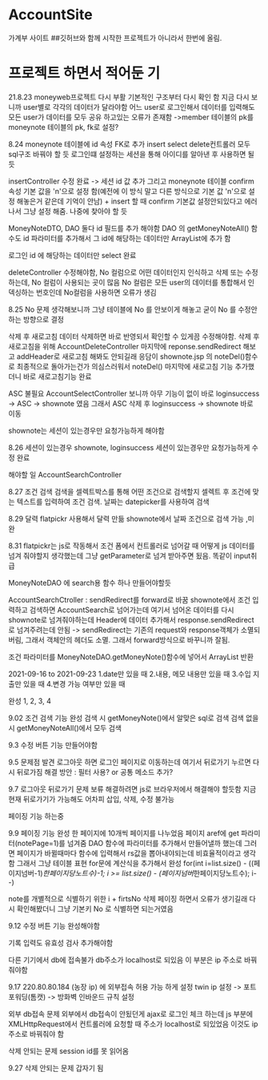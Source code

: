 # AccountSite
가계부 사이트
 ##깃허브와 함께 시작한 프로젝트가 아니라서 한번에 올림.
 
 # 프로젝트 하면서 적어둔 기
 
 21.8.23
moneyweb프로젝트 다시 부활
기본적인 구조부터 다시 확인 함
지금 다시 보니까 user별로 각각의 데이터가 달라야함
어느 user로 로그인해서 데이터를 입력해도 모든 user가 데이터를 모두 공유 하고있는 오류가 존재함
->member 테이블의 pk를  moneynote 테이블의 pk, fk로 설정?

8.24
moneynote 테이블에 id 속성 FK로 추가
insert select delete컨트롤러 모두 sql구조 바꿔야 할 듯
로그인떄 설정하는 세션을 통해 아이디를 알아낸 후
사용하면 될 듯

insertController 수정 완료 -> 세션 id 값 추가
그리고 moneynote 테이블 confirm 속성 기본 값을 'n'으로 설정 함(예전에 이 방식 말고 다른 방식으로 기본 값 'n'으로 설정 해놓은거 같은데 기억이 안남) + insert 할 때 confirm 기본값 설정안되있다고 에러나서 그냥 설정 해줌. 나중에 찾아야 할 듯

MoneyNoteDTO, DAO 둘다 id 필드를 추가 해야함
DAO 의 getMoneyNoteAll() 함수도 id 파라미터를 추가해서 그 id에 해당하는 데이터만 ArrayList에 추가 함 

로그인 id 에 해당하는 데이터만 select 완료

deleteController 수정해야함, No 컬럼으로 어떤 데이터인지  인식하고 삭제 또는 수정 하는데, No 컬럼이 사용되는 곳이 많음 No 컬럼은 모든 user의 데이터를 통합해서 인덱싱하는 번호인데 No컬럼을 사용하면 오류가 생김

8.25
No 문제
생각해보니까 그냥 테이블에 No 를 안보이게 해놓고
굳이 No 를 수정안하는 방향으로 결정

삭제 후 새로고침
데이터 삭제하면 바로 반영되서 확인할 수 있게끔 수정해야함.  삭제 후 새로고침을 위해 AccountDeleteController 마지막에 reponse.sendRedirect 해보고 addHeader로 새로고침 해봐도 안되길래 응담이 shownote.jsp 의 noteDel()함수로 최종적으로 돌아가는건가 의심스러워서 noteDel() 마지막에 새로고침 기능 추가했더니 바로 새로고침기능 완료

ASC 불필요
AccountSelectController 보니까 아무 기능이 없이 바로
loginsuccess -> ASC -> shownote 였음 그래서 ASC 삭제 후 loginsuccess -> shownote 바로 이동

shownote는 세션이 있는경우만 요청가능하게 해야함

8.26
세션이 있는경우
shownote, loginsuccess 세션이 있는경우만 요청가능하게 수정 완료

해야할 일
AccountSearchController 

8.27
조건 검색
검색을 셀렉트박스를 통해 어떤 조건으로 검색할지 셀렉트 후 조건에 맞는 텍스트를 입력하여 조건 검색.
날짜는 datepicker를 사용하여 검색


8.29
달력
flatpickr 사용해서 달력 만듦 shownote에서 날짜 조건으로 검색 가능 ,미완

8.31
flatpickr는 js로 작동해서 조건 폼에서 컨트롤러로 넘어갈 때 어떻게 js 데이터를 넘겨 줘야할지 생각했는데 
그냥 getParameter로 넘겨 받아주면 됬음. 똑같이 input취급

MoneyNoteDAO 에 search용 함수 하나 만들어야할듯

AccountSearchCtroller : sendRedirect를 forward로 바꿈
shownote에서 조건 입력하고 검색하면 AccountSearch로 넘어가는데 여기서 넘어온 데이터를 다시 shownote로 넘겨줘야하는데 Header에 데이터 추가해서  response.sendRedirect로 넘겨주려는데 안됨 -> sendRedirect는 기존의 request와 response객체가 소멸되버림, 그래서 객체안의 헤더도 소멸. 그래서 forward방식으로 바꾸니까 잘됨.

조건 파라미터를 MoneyNoteDAO.getMoneyNote()함수에 넣어서 ArrayList 반환

2021-09-16 to 2021-09-23
1.date만 있을 때
2.내용, 메모 내용만 있을 때
3.수입 지출만 있을 때 
4.변경 가능 여부만 있을 때

완성
1, 2, 3, 4

9.02
조건 검색 기능 완성
검색 시 getMoneyNote()에서 알맞은 sql로 검색
검색 없을 시 getMoneyNoteAll()에서 모두 검색 

9.3
수정 버튼 기능 만들어야함

9.5
문제점 발견
로그아웃 하면 로그인 페이지로 이동하는데 
여기서 뒤로가기 누르면 다시 뒤로가짐
해결 방안 : 필터 사용? or 공통 메소드 추가?

9.7
로그아웃 뒤로가기 문제 보류
해결하려면 js로 브라우저에서 해결해야 할듯함
지금 현재 뒤로가기가 가능해도 어차피 삽입, 삭제, 수정 불가능

페이징 기능
하는중

9.9
페이징 기능 완성
한 페이지에 10개씩 페이지를 나누었음
페이지 aref에 get 파라미터(notePage=1)를 넘겨줌
DAO 함수에 파라미터를 추가해서 만들어낼까 했는데
그러면 페이지가 바뀔때마다 함수에 입력해서 rs값을 뽑아내야되는데 비효율적이라고 생각함 
그래서 그냥 테이블 표현 for문에 계산식을 추가해서 완성
for(int i=list.size() - ((페이지넘버-1)*한페이지당노트수)-1; i >= list.size() - (페이지넘버*한페이지당노트수); i--)

note를 개별적으로 식별하기 위한 i + firtsNo 삭제
페이징 하면서 오류가 생기길래 다시 확인해봤더니
그냥 기본키 No 로 식별하면 되는거였음

9.12
수정 버튼 기능 완성해야함

기록 입력도 유효성 검사 추가해야함

다른 기기에서 db에 접속불가
db주소가 localhost로 되있음 이 부분은 ip 주소로 바꿔줘야함

9.17
220.80.80.184 (농장 ip) 에 외부접속 허용 가능 하게 설정
twin ip 설정 -> 포트포워딩(톰캣) -> 방화벽 인바운드 규칙 설정

외부 db접속 문제
외부에서 db접속이 안됬던게 ajax로 로그인 체크 하는데
js 부분에 XMLHttpRequest에서 컨트롤러에 요청할 때 주소가 localhost로 되있었음 이것도 ip주소로 바꿔줘야 함

삭제 안되는 문제
session id를 못 읽어옴

9.27
삭제 안되는 문제
갑자기 됨
